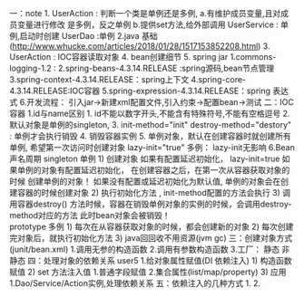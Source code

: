 一：note
    1. UserAction : 判断一个类是单例还是多例,
        a.有维护成员变量,且对成员变量进行修改 是多例，反之单例
        b.提供set方法,给外部调用
       UserService : 单例,启动时创建
       UserDao :单例
    2.java 基础(http://www.whucke.com/articles/2018/01/28/1517153852208.html)
    3. UserAction : IOC容器读取对象
    4. bean创建细节
    5. spring jar
        1.commons-logging-1.2 :
        2.spring-beans-4.3.14.RELEASE :spring源码,bean节点管理
        3.spring-context-4.3.14.RELEASE：spring上下文
        4.spring-core-4.3.14.RELEASE:IOC容器
        5.spring-expression-4.3.14.RELEASE：spring 表达式
    6.开发流程：
        引入jar->新建xml配置文件,引入约束->配置bean->测试
二：IOC容器
    1.id与name区别
        1. id不能以数字开头,不能含有特殊符号,不能有空格逗号
    2. 默认对象是单例的singleton,
    3. init-method="init" destroy-method="destory" : 单例才会执行销毁
    4. 销毁容器实例
    5. 单例对象，默认在创建容器时就创建所有单例,
       希望第一次访问时创建对象 lazy-init="true"
       多例： lazy-init无影响
    6.Bean声名周期
      singleton  单例
        1) 创建对象
             如果有配置延迟初始化，
                lazy-init=true  如果单例的对象有配置延迟初始化， 在创建容器之后，在第一次从容器获取对象的时候
             创建单例的对象！
            如果没有配置或延迟初始化为默认值, 单例的对象会在创建容器的时候创建对象
        2) 执行初始化方法 , init-method配置的方法会执行
        3) 调用容器destroy() 方法时候，容器在销毁单例对象的实例的时候，会调用destroy-method对应的方法
           此时bean对象会被销毁！      		   	  
      prototype  多例
         1) 每次在从容器获取对象的时候，都会创建新的对象
         2) 每次创建完对象后，就执行初始化方法
         3) java回回收不用资源(jvm gc)	
三：创建对象方式 (junit/bean.xml)
    1.调用无参的构造函数
    2.调用有参数构造函数
    3.工厂：
        静态
        非静态
四：处理对象的依赖关系 user5
    1.给对象属性赋值(DI 依赖注入)
        1) 构造函数赋值
        2) set 方法注入值
            1.普通字段赋值
            2.集合属性(list/map/property)
        3) 应用
            1.Dao/Service/Action实例,处理依赖关系
五：依赖注入的几种方式
    1.
    2.